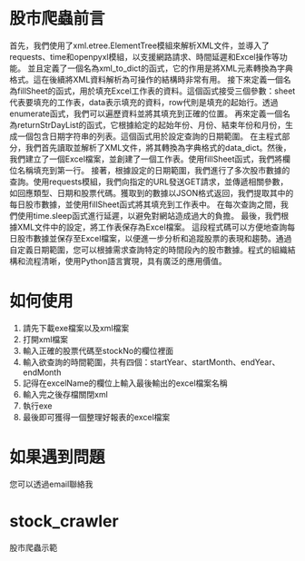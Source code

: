 # 股市爬蟲前言

首先，我們使用了xml.etree.ElementTree模組來解析XML文件，並導入了requests、time和openpyxl模組，以支援網路請求、時間延遲和Excel操作等功能。
並且定義了一個名為xml_to_dict的函式，它的作用是將XML元素轉換為字典格式。這在後續將XML資料解析為可操作的結構時非常有用。
接下來定義一個名為fillSheet的函式，用於填充Excel工作表的資料。這個函式接受三個參數：sheet代表要填充的工作表，data表示填充的資料，row代則是填充的起始行。透過enumerate函式，我們可以遍歷資料並將其填充到正確的位置。
再來定義一個名為returnStrDayList的函式，它根據給定的起始年份、月份、結束年份和月份，生成一個包含日期字符串的列表。這個函式用於設定查詢的日期範圍。
在主程式部分，我們首先讀取並解析了XML文件，將其轉換為字典格式的data_dict。然後，我們建立了一個Excel檔案，並創建了一個工作表。使用fillSheet函式，我們將欄位名稱填充到第一行。
接著，根據設定的日期範圍，我們進行了多次股市數據的查詢。使用requests模組，我們向指定的URL發送GET請求，並傳遞相關參數，如回應類型、日期和股票代碼。獲取到的數據以JSON格式返回，我們提取其中的每日股市數據，並使用fillSheet函式將其填充到工作表中。
在每次查詢之間，我們使用time.sleep函式進行延遲，以避免對網站造成過大的負擔。
最後，我們根據XML文件中的設定，將工作表保存為Excel檔案。
這段程式碼可以方便地查詢每日股市數據並保存至Excel檔案，以便進一步分析和追蹤股票的表現和趨勢。通過自定義日期範圍，您可以根據需求查詢特定的時間段內的股市數據。程式的組織結構和流程清晰，使用Python語言實現，具有廣泛的應用價值。

# 如何使用
1. 請先下載exe檔案以及xml檔案
2. 打開xml檔案
3. 輸入正確的股票代碼至stockNo的欄位裡面
4. 輸入欲查詢的時間範圍，共有四個：startYear、startMonth、endYear、endMonth
5. 記得在excelName的欄位上輸入最後輸出的excel檔案名稱
6. 輸入完之後存檔關閉xml
7. 執行exe
8. 最後即可獲得一個整理好報表的excel檔案

# 如果遇到問題
您可以透過email聯絡我

   
   





# stock_crawler
股市爬蟲示範
